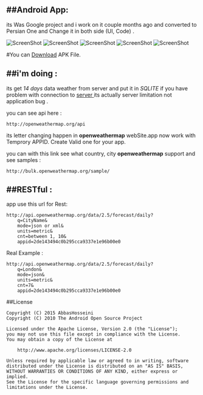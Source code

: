 
##Android App:
---------
its Was Google project and i work on it couple months ago and converted to Persian One and Change it in both side (UI, Code) .

![ScreenShot](https://github.com/abbashosseini/Android-Persian-weather/blob/master/1.png)
![ScreenShot](https://github.com/abbashosseini/Android-Persian-weather/blob/master/2.png)
![ScreenShot](https://github.com/abbashosseini/Android-Persian-weather/blob/master/3.png)
![ScreenShot](https://github.com/abbashosseini/Android-Persian-weather/blob/master/4.png)
![ScreenShot](https://github.com/abbashosseini/Android-Persian-weather/blob/master/5.png)


#You can [Download](https://raw.githubusercontent.com/abbashosseini/Android-Persian-weather/master/app/App.apk) APK File.

	

##i'm doing :
------------
its get *14 days* data weather from server and put it in *SQLITE* if you have problem with connection to [server ](http://openweathermap.org/) its actually server limitation not application bug .

you can see api here :

	http://openweathermap.org/api

its letter changing happen in **openweathermap** webSite.app now work with Temprory APPID. Create Valid one for your app.

you can with this link see what country, city **openweathermap** support and see samples :

	http://bulk.openweathermap.org/sample/

##RESTful :
-----------
app use this url for Rest:
	
	http://api.openweathermap.org/data/2.5/forecast/daily?
		q=CityName&
		mode=json or xml&
		units=metric&
		cnt=between 1, 10&
		appid=2de143494c0b295cca9337e1e96b00e0

Real Example :

	http://api.openweathermap.org/data/2.5/forecast/daily?
		q=London&
		mode=json&
		units=metric&
		cnt=7&
		appid=2de143494c0b295cca9337e1e96b00e0

##License

	Copyright (C) 2015 AbbasHosseini
	Copyright (C) 2010 The Android Open Source Project
	
	Licensed under the Apache License, Version 2.0 (the "License");
	you may not use this file except in compliance with the License.
	You may obtain a copy of the License at
	
	    http://www.apache.org/licenses/LICENSE-2.0
	
	Unless required by applicable law or agreed to in writing, software
	distributed under the License is distributed on an "AS IS" BASIS,
	WITHOUT WARRANTIES OR CONDITIONS OF ANY KIND, either express or implied.
	See the License for the specific language governing permissions and
	limitations under the License.
